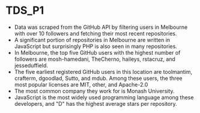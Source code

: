 # TDS_P1
- Data was scraped from the GitHub API by filtering users in Melbourne with over 10 followers and fetching their most recent repositories.
- A significant portion of repositories in Melbourne are written in JavaScript but surprisingly PHP is also seen in many repositories.
- In Melbourne, the top five GitHub users with the highest number of followers are mosh-hamedani, TheCherno, haileys, rstacruz, and jesseduffield.
- The five earliest registered GitHub users in this location are toolmantim, crafterm, dgoodlad, Sutto, and mdub. Among these users, the three most popular licenses are MIT, other, and Apache-2.0
- The most common company they work for is Monash University.
- JavaScript is the most widely used programming language among these developers, and "D" has the highest average stars per repository.
